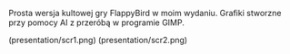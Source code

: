 Prosta wersja kultowej gry FlappyBird w moim wydaniu.
Grafiki stworzne przy pomocy AI z przeróbą w programie GIMP.

(presentation/scr1.png)
(presentation/scr2.png)
